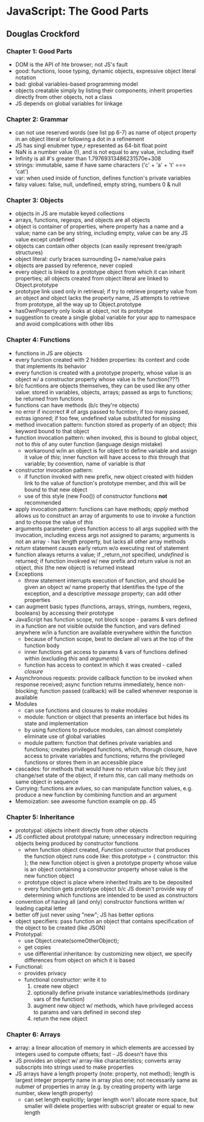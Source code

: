 # JavaScript: The Good Parts
## Douglas Crockford

### Chapter 1: Good Parts
* DOM is the API of hte browser; not JS's fault
* good: functions, loose typing, dynamic objects, expressive object
literal notation
* bad: global variables-based programming model
* objects creatable simply by listing their components; inherit
properties directly from other objects, not a class
* JS depends on global variables for linkage

### Chapter 2: Grammar
* can not use reserved words (see list pp 6-7) as name of object
property in an object literal or following a dot in a refinement
* JS has singl enubmer type,r epresented as 64-bit float point
* NaN is a number value (!), and is not equal to any value, including
itself
* Infinity is all #'s greater than 1.79769313486231570e+308
* strings: immutable, same if have same characters ('c' + 'a' + 't' ===
'cat')
* var: when used inside of function, defines function's private
variables
* falsy values: false, null, undefined, empty string, numbers 0 & null

### Chapter 3: Objects
* objects in JS are mutable keyed collections
* arrays, functions, regexps, and objects are all objects
* object is container of properties, where property has a name and a
value; name can be any string, including empty, value can be any JS
value except undefined
* objects can contain other objects (can easily represent tree/graph
structures)
* object literal: curly braces surrounding 0+ name/value pairs
* objects are passed by reference, never copied
* every object is linked to a prototype object from which it can inherit
properties; all objects created from object literal are linked to
Object.prototype
* prototype link used only in retrieval; if try to retrieve property
value from an object and object lacks the property name, JS attempts to
retrieve from prototype, all the way up to Object.prototype
* hasOwnProperty only looks at object, not its prototype
* suggestion to create a single global variable for your app to
namespace and avoid complications with other libs

### Chapter 4: Functions
* functions in JS are objects
* every function created with 2 hidden properties: its context and code
that implements its behavior
* every function is created with a prototype property, whose value is an
object w/ a constructor property whose value is the function(???)
* b/c fucntions are objects themselves, they can be used like any other
value: stored in variables, objects, arrays; passed as args to
functions; be returned from functions
* functions can have methods (b/c they're objects)
* no error if incorrect # of args passed to fucntion; if too many
passed, extras ignored; if too few, undefined value substituted for
missing
* method invocation pattern: function stored as property of an object;
_this_ keyword bound to that object
* function invocation pattern: when invoked, _this_ is bound to global
object, not to _this_ of any outer function (language design mistake)
  * workaround w/in an object is for object to define variable and
assign it value of _this_; inner function will have access to _this_
through that variable; by convention, name of variable is _that_
* constructor invocation pattern:
  * if function invoked with new prefix, new object created with hidden
link to the value of function's prototype member, and _this_ will be
bound to that new object
  * use of this style (new Foo()) of constructor functions __not__
recommended
* apply invocation pattern: functions can have methods; _apply_ method
allows us to construct an array of arguments to use to invoke a function
and to choose the value of _this_
* arguments parameter: gives function access to all args supplied with
the invocation, including excess args not assigned to params; arguments
is not an array - has length property, but lacks all other array methods
* _return_ statement causes early return w/o executing rest of statement
* function always returns a value; if _return_not specified, _undefined_
is returned; if function invokved w/ new prefix and return value is not
an object, _this_ (the new object) is returned instead
* Exceptions
  * _throw_ statement interrupts execution of function, and should be
given an object w/ name property that identifies the type of the
exception, and a descriptive _message_ property; can add other
properties
* can augment basic types (functions, arrays, strings, numbers, regexs,
booleans) by accessing their prototype
* JavaScript has function scope, not block scope - params & vars defined
in a function are not visible outside the function, and vars defined
anywhere w/in a function are available everywhere within the function
  * because of function scope, best to declare all vars at the top of
the function body
  * inner functions get access to params & vars of functions defined
within (excluding _this_ and _arguments_)
  * function has access to context in which it was created - called
_closure_
* Asynchronous requests: provide callback function to be invoked when
response received; async function returns immediately, hence
non-blocking; function passed (callback) will be called whenever
response is available
* Modules
  * can use functions and closures to make modules
  * module: function or object that presents an interface but hides its
state and implementation
  * by using functions to produce modules, can almost completely
eliminate use of global variables
  * module pattern: function that defines private variables and
functions; creates privileged functions, which, thorugh closure, have
access to private variables and functions; returns the privileged
functions or stores them in an accessible place
* cascades: for methods that would have no return value b/c they just
change/set state of the object, if return _this_, can call many methods
on same object in sequence
* Currying: functions are avlues, so can manipulate function values,
e.g. produce a new function by combining function and an argument
* Memoization: see awesome function example on pp. 45

### Chapter 5: Inheritance
* prototypal: objects inherit directly from other objects
* JS conflicted about prototypal nature; unnecessary indirection
requiring objects being produced by constructor functions
  * when function object created, _Function_ constructor that produces
the function object runs code like:
    this.prototype = { constructor: this };
  the new function object is given a prototype property whose value is
an object containing a constructor property whose value is the new
function object
  * prototype object is place where inherited traits are to be deposited
  * every function gets prototype object b/c JS doesn't provide way of
determining which functions are intended to be used as constructors
* convention of having all (and only) constructor functions written w/
leading capital letter
* better off just never using "new"; JS has better options
* object specifiers: pass function an object that contains specification
of the object to be created (like JSON)
* Prototypal:
  * use Object.create(someOtherObject);
  * get copies
  * use differential inheritance: by customizing new object, we specify
differences from object on which it is based
* Functional:
  * provides privacy
  * functional constructor: write it to
    1) create new object
    2) optionally define private instance variables/methods (ordinary
vars of the function)
    3) augment new object w/ methods, which have privileged access to
params and vars defined in second step
    4) return the new object

### Chapter 6: Arrays
* array: a linear allocation of memory in which elements are accessed by
integers used to compute offsets; fast - JS doesn't have this
* JS provides an object w/ array-like characteristics; converts array
subscripts into strings used to make properties
* JS arrays have a length property (note: property, not method); length
is largest integer property name in array plus one; not necessarily same
as nubmer of properties in array (e.g. by creating property with large
number, skew length property)
  * can set length explicitly; larger length won't allocate more space,
but smaller will delete properties with subscript greater or equal to
new length

